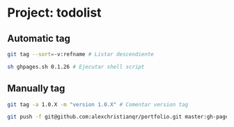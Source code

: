 # Project: todolist

## Automatic tag

```bash
git tag --sort=-v:refname # Listar descendiente
```

```bash
sh ghpages.sh 0.1.26 # Ejecutar shell script
```

## Manually tag

```bash
git tag -a 1.0.X -m "version 1.0.X" # Comentar version tag
```

```bash
git push -f git@github.com:alexchristianqr/portfolio.git master:gh-pages # Link repositorio github
```
